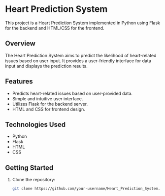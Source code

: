 # Heart Prediction System

This project is a Heart Prediction System implemented in Python using Flask for the backend and HTML/CSS for the frontend.

## Overview

The Heart Prediction System aims to predict the likelihood of heart-related issues based on user input. It provides a user-friendly interface for data input and displays the prediction results.

## Features

- Predicts heart-related issues based on user-provided data.
- Simple and intuitive user interface.
- Utilizes Flask for the backend server.
- HTML and CSS for frontend design.

## Technologies Used

- Python
- Flask
- HTML
- CSS

## Getting Started

1. Clone the repository:

   ```bash
   git clone https://github.com/your-username/Heart_Prediction_System.git
